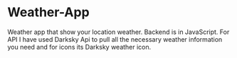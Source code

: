 # Weather-App
Weather app that show your location weather. Backend is in JavaScript. For API I have used Darksky Api to pull all the necessary weather information you need and for icons its Darksky weather icon.
